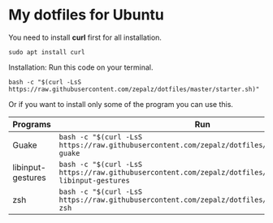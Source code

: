 # My dotfiles for Ubuntu

You need to install **curl** first for all installation.

```
sudo apt install curl
```

Installation: Run this code on your terminal.

```
bash -c "$(curl -LsS https://raw.githubusercontent.com/zepalz/dotfiles/master/starter.sh)"
```

Or if you want to install only some of the program you can use this.

Programs | Run
--- | ---
Guake | `bash -c "$(curl -LsS https://raw.githubusercontent.com/zepalz/dotfiles/master/starter.sh)" guake`
libinput-gestures | `bash -c "$(curl -LsS https://raw.githubusercontent.com/zepalz/dotfiles/master/starter.sh)" libinput-gestures`
zsh | `bash -c "$(curl -LsS https://raw.githubusercontent.com/zepalz/dotfiles/master/starter.sh)" zsh`
